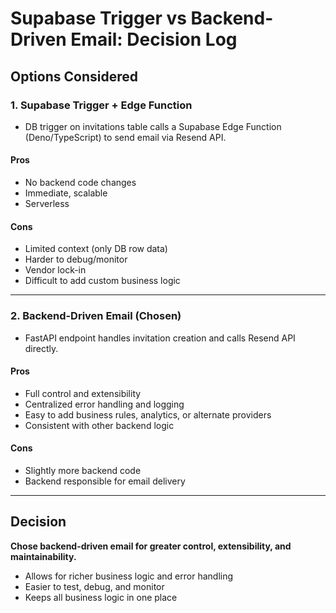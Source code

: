 # Supabase Trigger vs Backend-Driven Email: Decision Log

## Options Considered

### 1. Supabase Trigger + Edge Function
- DB trigger on invitations table calls a Supabase Edge Function (Deno/TypeScript) to send email via Resend API.

#### Pros
- No backend code changes
- Immediate, scalable
- Serverless

#### Cons
- Limited context (only DB row data)
- Harder to debug/monitor
- Vendor lock-in
- Difficult to add custom business logic

---

### 2. Backend-Driven Email (Chosen)
- FastAPI endpoint handles invitation creation and calls Resend API directly.

#### Pros
- Full control and extensibility
- Centralized error handling and logging
- Easy to add business rules, analytics, or alternate providers
- Consistent with other backend logic

#### Cons
- Slightly more backend code
- Backend responsible for email delivery

---

## Decision
**Chose backend-driven email for greater control, extensibility, and maintainability.**

- Allows for richer business logic and error handling
- Easier to test, debug, and monitor
- Keeps all business logic in one place 